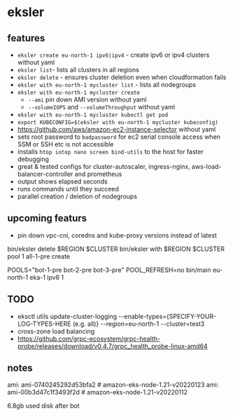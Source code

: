 # eksler

## features
  - `eksler create eu-north-1 ipv6|ipv4` - create ipv6 or ipv4 clusters without yaml
  - `eksler list`- lists all clusters in all regions
  - `eksler delete` - ensures cluster deletion even when cloudformation fails
  - `eksler with eu-north-1 mycluster list` - lists all nodegroups
  - `eksler with eu-north-1 mycluster create`
    - `--ami` pin down AMI version without yaml
    - `--volumeIOPS` and `--volumeThroughput` without yaml
  - `eksler with eu-north-1 mycluster kubectl get pod`
  - `export KUBECONFIG=$(eksler with eu-north-1 mycluster kubeconfig)`
  - https://github.com/aws/amazon-ec2-instance-selector without yaml
  - sets root password to `badpassword` for ec2 serial console access when SSM or SSH etc is not accessible
  - installs `htop iotop nano screen bind-utils` to the host for faster debugging
  - great & tested configs for cluster-autoscaler, ingress-nginx, aws-load-balancer-controller and prometheus
  - output shows elapsed seconds
  - runs commands until they succeed
  - parallel creation / deletion of nodegroups

## upcoming featurs
 - pin down vpc-cni, coredns and kube-proxy versions instead of latest

bin/eksler delete $REGION $CLUSTER
bin/eksler with $REGION $CLUSTER pool 1 all-1-pre create

POOLS="bot-1-pre bot-2-pre bot-3-pre" POOL_REFRESH=no bin/main eu-north-1 eka-1 ipv6 1

## TODO
  - eksctl utils update-cluster-logging --enable-types={SPECIFY-YOUR-LOG-TYPES-HERE (e.g. all)} --region=eu-north-1 --cluster=test3
  - cross-zone load balancing
  - https://github.com/grpc-ecosystem/grpc-health-probe/releases/download/v0.4.7/grpc_health_probe-linux-amd64

## notes

ami: ami-0740245292d53bfa2 # amazon-eks-node-1.21-v20220123
ami: ami-00b3d47c1f3493f2d # amazon-eks-node-1.21-v20220112

6.8gb used disk after bot